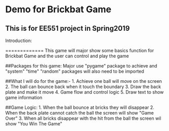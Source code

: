 # Demo for Brickbat Game

This is for EE551 project in Spring2019 
---------------------------------------

Introduction:

=============
             This game will major show some basics function for Brickbat Game and the user can control and play the game
             
             
##Packages for this game:
             Major use "pygame" package to achieve and "system" "time" "random" packages will also need to be imported
             
            
##What I will do for the game:-
             1. Achieve one ball will move on the screen
             2. The ball can bounce back when it touch the boundary
             3. Draw the back plate and make it move
             4. Game flow and control logic
             5. Draw text to show game information
     
 
##Game Logic:
             1. When the ball bounce at bricks they will disappear
             2. When the back plate cannot catch the ball the screen will show "Game Over"
             3. When all bricks disappear with the hit from the ball the screen wil show "You Win The Game"
             


